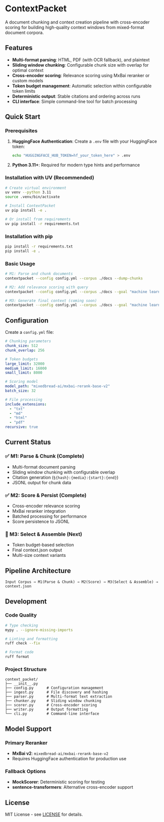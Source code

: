 # ContextPacket

A document chunking and context creation pipeline with cross-encoder scoring for building high-quality context windows from mixed-format document corpora.

## Features

- **Multi-format parsing**: HTML, PDF (with OCR fallback), and plaintext
- **Sliding window chunking**: Configurable chunk size with overlap for optimal context
- **Cross-encoder scoring**: Relevance scoring using MxBai reranker or custom models
- **Token budget management**: Automatic selection within configurable token limits
- **Deterministic output**: Stable citations and ordering across runs
- **CLI interface**: Simple command-line tool for batch processing

## Quick Start

### Prerequisites

1. **HuggingFace Authentication**: Create a `.env` file with your HuggingFace token:
   ```bash
   echo "HUGGINGFACE_HUB_TOKEN=hf_your_token_here" > .env
   ```

2. **Python 3.11+**: Required for modern type hints and performance

### Installation with UV (Recommended)

```bash
# Create virtual environment
uv venv --python 3.11
source .venv/bin/activate

# Install ContextPacket
uv pip install -e .

# Or install from requirements
uv pip install -r requirements.txt
```

### Installation with pip

```bash
pip install -r requirements.txt
pip install -e .
```

### Basic Usage

```bash
# M1: Parse and chunk documents
contextpacket --config config.yml --corpus ./docs --dump-chunks

# M2: Add relevance scoring with query
contextpacket --config config.yml --corpus ./docs --goal "machine learning concepts" --dump-scores

# M3: Generate final context (coming soon)
contextpacket --config config.yml --corpus ./docs --goal "machine learning concepts"
```

## Configuration

Create a `config.yml` file:

```yaml
# Chunking parameters
chunk_size: 512
chunk_overlap: 256

# Token budgets
large_limit: 32000
medium_limit: 16000
small_limit: 8000

# Scoring model
model_path: "mixedbread-ai/mxbai-rerank-base-v2"
batch_size: 32

# File processing
include_extensions:
  - "txt"
  - "md"
  - "html"
  - "pdf"
recursive: true
```

## Current Status

### ✅ M1: Parse & Chunk (Complete)
- Multi-format document parsing
- Sliding window chunking with configurable overlap
- Citation generation (`§{hash}:{media}:{start}:{end}`)
- JSONL output for chunk data

### ✅ M2: Score & Persist (Complete)
- Cross-encoder relevance scoring
- MxBai reranker integration
- Batched processing for performance
- Score persistence to JSONL

### 🔄 M3: Select & Assemble (Next)
- Token budget-based selection
- Final context.json output
- Multi-size context variants

## Pipeline Architecture

```
Input Corpus → M1(Parse & Chunk) → M2(Score) → M3(Select & Assemble) → context.json
```

## Development

### Code Quality

```bash
# Type checking
mypy . --ignore-missing-imports

# Linting and formatting
ruff check --fix

# Format code
ruff format
```

### Project Structure

```
context_packet/
├── __init__.py
├── config.py      # Configuration management
├── ingest.py      # File discovery and hashing
├── parser.py      # Multi-format text extraction
├── chunker.py     # Sliding window chunking
├── scorer.py      # Cross-encoder scoring
├── writer.py      # Output formatting
└── cli.py         # Command-line interface
```

## Model Support

### Primary Reranker
- **MxBai v2**: `mixedbread-ai/mxbai-rerank-base-v2`
- Requires HuggingFace authentication for production use

### Fallback Options
- **MockScorer**: Deterministic scoring for testing
- **sentence-transformers**: Alternative cross-encoder support

## License

MIT License - see [LICENSE](LICENSE) for details.
